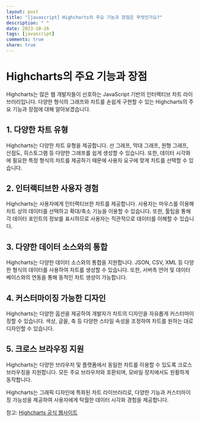 ```yaml
---
layout: post
title: "[javascript] Highcharts의 주요 기능과 장점은 무엇인가요?"
description: " "
date: 2023-10-26
tags: [javascript]
comments: true
share: true
---
```

# Highcharts의 주요 기능과 장점

Highcharts는 많은 웹 개발자들이 선호하는 JavaScript 기반의 인터랙티브 차트 라이브러리입니다. 다양한 형식의 그래프와 차트를 손쉽게 구현할 수 있는 Highcharts의 주요 기능과 장점에 대해 알아보겠습니다.

## 1. 다양한 차트 유형
Highcharts는 다양한 차트 유형을 제공합니다. 선 그래프, 막대 그래프, 원형 그래프, 산점도, 히스토그램 등 다양한 그래프를 쉽게 생성할 수 있습니다. 또한, 데이터 시각화에 필요한 특정 형식의 차트를 제공하기 때문에 사용자 요구에 맞게 차트를 선택할 수 있습니다.

## 2. 인터랙티브한 사용자 경험
Highcharts는 사용자에게 인터랙티브한 차트를 제공합니다. 사용자는 마우스를 이용해 차트 상의 데이터를 선택하고 확대/축소 기능을 이용할 수 있습니다. 또한, 툴팁을 통해 각 데이터 포인트의 정보를 표시하므로 사용자는 직관적으로 데이터를 이해할 수 있습니다.

## 3. 다양한 데이터 소스와의 통합
Highcharts는 다양한 데이터 소스와의 통합을 지원합니다. JSON, CSV, XML 등 다양한 형식의 데이터를 사용하여 차트를 생성할 수 있습니다. 또한, 서버측 언어 및 데이터베이스와의 연동을 통해 동적인 차트 생성이 가능합니다.

## 4. 커스터마이징 가능한 디자인
Highcharts는 다양한 옵션을 제공하여 개발자가 차트의 디자인을 자유롭게 커스터마이징할 수 있습니다. 색상, 글꼴, 축 등 다양한 스타일 속성을 조정하여 차트를 원하는 대로 디자인할 수 있습니다.

## 5. 크로스 브라우징 지원
Highcharts는 다양한 브라우저 및 플랫폼에서 동일한 차트를 이용할 수 있도록 크로스 브라우징을 지원합니다. 모든 주요 브라우저와 호환되며, 모바일 장치에서도 원활하게 동작합니다.

Highcharts는 그래픽 디자인에 특화된 차트 라이브러리로, 다양한 기능과 커스터마이징 가능성을 제공하여 사용자에게 탁월한 데이터 시각화 경험을 제공합니다.

참고: [Highcharts 공식 웹사이트](https://www.highcharts.com/)